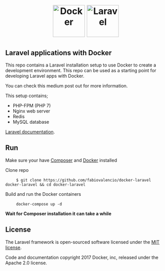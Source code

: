 <h1 align="center">
    <br>
    <a href="https://www.docker.com/" rel="nofollow"><img src="https://camo.githubusercontent.com/0e507e36536396ee57530a9b5e9bb651a368ea3c/68747470733a2f2f6b6f6e70612e6769746875622e696f2f64657669636f6e2f64657669636f6e2e6769742f69636f6e732f646f636b65722f646f636b65722d6f726967696e616c2d776f72646d61726b2e737667" alt="Docker" width="100" data-canonical-src="https://konpa.github.io/devicon/devicon.git/icons/docker/docker-original-wordmark.svg" style="max-width:100%;"></a>
    <a href="https://laravel.com/" rel="nofollow"><img src="https://camo.githubusercontent.com/fd7b6ef68bb8add9c3ace6bd735e01d16f5f5af3/68747470733a2f2f6b6f6e70612e6769746875622e696f2f64657669636f6e2f64657669636f6e2e6769742f69636f6e732f6c61726176656c2f6c61726176656c2d706c61696e2d776f72646d61726b2e737667" alt="Laravel" width="100" data-canonical-src="https://konpa.github.io/devicon/devicon.git/icons/laravel/laravel-plain-wordmark.svg" style="max-width:100%;"></a>
</h1>

## Laravel applications with Docker

This repo contains a Laravel installation setup to use Docker to create a development environment. This repo can be used as a starting point for developing Laravel apps with Docker.

You can check this medium post out for more information.

This setup contains;





<ul>
<li>PHP-FPM (PHP 7)</li>
<li>Nginx web server</li>
<li>Redis</li>
<li>MySQL database</li>
</ul>


[Laravel documentation](https://laravel.com/docs/contributions).

## Run

Make sure your have [Composer](https://getcomposer.org) and [Docker](https://docker.com) installed

Clone repo
<pre>
    <code>$ git clone https://github.com/fabiovalencio/docker-laravel docker-laravel && cd docker-laravel</code>
</pre>

Build and run the Docker containers
<pre>
    <code>docker-compose up -d</code>
</pre>



<b>Wait for Composer installation it can take a while</b>

## License

The Laravel framework is open-sourced software licensed under the [MIT license](https://opensource.org/licenses/MIT).
<p>Code and documentation copyright 2017 Docker, inc, released under the Apache 2.0 license.</p>
